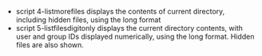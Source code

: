 - script 4-listmorefiles displays the contents of current directory, including hidden files, using the long format
- script 5-listfilesdigitonly displays the current directory contents, with user and group IDs displayed numerically, using the long format. Hidden files are also shown.
